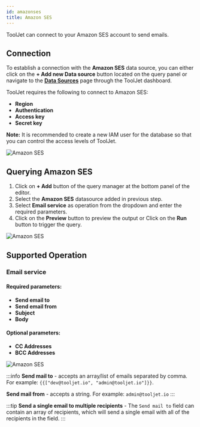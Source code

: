 ```yaml
---
id: amazonses
title: Amazon SES
---
```


ToolJet can connect to your Amazon SES account to send emails.

<div>

## Connection

To establish a connection with the **Amazon SES** data source, you can either click on the **+ Add new Data source** button located on the query panel or navigate to the **[Data Sources](/docs/data-sources/overview)** page through the ToolJet dashboard.

ToolJet requires the following to connect to Amazon SES:

- **Region**
- **Authentication**
- **Access key**
- **Secret key**

**Note:** It is recommended to create a new IAM user for the database so that you can control the access levels of ToolJet.

<div style={{textAlign: 'center'}}>

<img className="screenshot-full" src="/img/datasource-reference/amazonses/connection-v2.png" alt="Amazon SES" />

</div>

</div>

<div>

## Querying Amazon SES

1. Click on **+ Add** button of the query manager at the bottom panel of the editor.
2. Select the **Amazon SES** datasource added in previous step.
3. Select **Email service** as operation from the dropdown and enter the required parameters.
4. Click on the **Preview** button to preview the output or Click on the **Run** button to trigger the query.

<img className="screenshot-full" src="/img/datasource-reference/amazonses/operations.png" alt="Amazon SES" />

</div>

<div>

## Supported Operation

### Email service

#### Required parameters:
- **Send email to**
- **Send email from**
- **Subject**
- **Body**


#### Optional parameters:
- **CC Addresses**
- **BCC Addresses**

<img className="screenshot-full" src="/img/datasource-reference/amazonses/email-service.png" alt="Amazon SES" />


:::info
**Send mail to** - accepts an array/list of emails separated by comma.
For example:
`{{["dev@tooljet.io", "admin@tooljet.io"]}}`.

**Send mail from** - accepts a string.
For example: `admin@tooljet.io`
:::

:::tip
**Send a single email to multiple recipients** - The `Send mail to` field can contain an array of recipients, which will send a single email with all of the recipients in the field.
:::

</div>